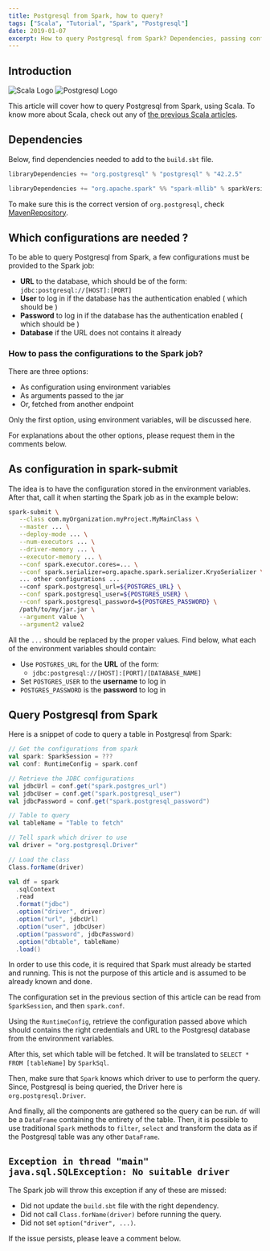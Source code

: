 ```yaml
---
title: Postgresql from Spark, how to query?
tags: ["Scala", "Tutorial", "Spark", "Postgresql"]
date: 2019-01-07
excerpt: How to query Postgresql from Spark? Dependencies, passing configurations, executing queries, solution to the famous "No Suitable Driver" problem.
---
```


## Introduction

![Scala Logo](/assets/scala_logo.png)
![Postgresql Logo](/assets/postgresql_logo.png)

This article will cover how to query Postgresql from Spark, using Scala. To know more about Scala, check out any of [the previous Scala articles](https://leobenkel.com/category/scala/).

## Dependencies

Below, find dependencies needed to add to the `build.sbt` file.

```Scala
libraryDependencies += "org.postgresql" % "postgresql" % "42.2.5"

libraryDependencies += "org.apache.spark" %% "spark-mllib" % sparkVersion % Provided
```

To make sure this is the correct version of `org.postgresql`, check [MavenRepository](https://mvnrepository.com/artifact/org.postgresql/postgresql).

## Which configurations are needed ?

To be able to query Postgresql from Spark, a few configurations must be provided to the Spark job:

* **URL** to the database, which should be of the form: `jdbc:postgresql://[HOST]:[PORT]`
* **User** to log in if the database has the authentication enabled ( which should be )
* **Password** to log in if the database has the authentication enabled ( which should be )
* **Database** if the URL does not contains it already

### How to pass the configurations to the Spark job?

There are three options:

* As configuration using environment variables
* As arguments passed to the jar
* Or, fetched from another endpoint

Only the first option, using environment variables, will be discussed here.

For explanations about the other options, please request them in the comments below.

## As configuration in spark-submit

The idea is to have the configuration stored in the environment variables. After that, call it when starting the Spark job as in the example below:

```Bash
spark-submit \
   --class com.myOrganization.myProject.MyMainClass \
   --master ... \
   --deploy-mode ... \
   --num-executors ... \
   --driver-memory ... \
   --executor-memory ... \
   --conf spark.executor.cores=... \
   --conf spark.serializer=org.apache.spark.serializer.KryoSerializer \
   ... other configurations ...
   --conf spark.postgresql_url=${POSTGRES_URL} \
   --conf spark.postgresql_user=${POSTGRES_USER} \
   --conf spark.postgresql_password=${POSTGRES_PASSWORD} \
   /path/to/my/jar.jar \
   --argument value \
   --argument2 value2
```

All the `...` should be replaced by the proper values. Find below, what each of the environment variables should contain:

* Use `POSTGRES_URL` for the **URL** of the form:
    * `jdbc:postgresql://[HOST]:[PORT]/[DATABASE_NAME]`
* Set `POSTGRES_USER` to the **username** to log in
* `POSTGRES_PASSWORD` is the **password** to log in

## Query Postgresql from Spark

Here is a snippet of code to query a table in Postgresql from Spark:

```Scala
// Get the configurations from spark
val spark: SparkSession = ???
val conf: RuntimeConfig = spark.conf

// Retrieve the JDBC configurations
val jdbcUrl = conf.get("spark.postgres_url")
val jdbcUser = conf.get("spark.postgresql_user")
val jdbcPassword = conf.get("spark.postgresql_password")

// Table to query
val tableName = "Table to fetch"

// Tell spark which driver to use
val driver = "org.postgresql.Driver"

// Load the class
Class.forName(driver)

val df = spark
  .sqlContext
  .read
  .format("jdbc")
  .option("driver", driver)
  .option("url", jdbcUrl)
  .option("user", jdbcUser)
  .option("password", jdbcPassword)
  .option("dbtable", tableName)
  .load()
```

In order to use this code, it is required that Spark must already be started and running. This is not the purpose of this article and is assumed to be already known and done.

The configuration set in the previous section of this article can be read from `SparkSession`, and then `spark.conf`.

Using the `RuntimeConfig`, retrieve the configuration passed above which should contains the right credentials and URL to the Postgresql database from the environment variables.

After this, set which table will be fetched. It will be translated to `SELECT * FROM [tableName]` by `SparkSql`.

Then, make sure that `Spark` knows which driver to use to perform the query. Since, Postgresql is being queried, the Driver here is `org.postgresql.Driver`.

And finally, all the components are gathered so the query can be run. `df` will be a `DataFrame` containing the entirety of the table. Then, it is possible to use traditional `Spark` methods to `filter`, `select` and transform the data as if the Postgresql table was any other `DataFrame`.

## `Exception in thread "main" java.sql.SQLException: No suitable driver`

The Spark job will throw this exception if any of these are missed:

* Did not update the `build.sbt` file with the right dependency.
* Did not call `Class.forName(driver)` before running the query.
* Did not set `option("driver", ...)`.

If the issue persists, please leave a comment below.
